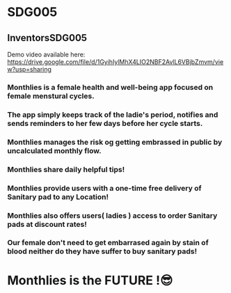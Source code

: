 # SDG005
## InventorsSDG005
Demo video available here: https://drive.google.com/file/d/1GyihIylMhX4LIO2NBF2AvlL6VBjbZmvm/view?usp=sharing

### Monthlies is a female health and well-being app focused on female menstural cycles.
### The app simply keeps track of the ladie's period, notifies and sends reminders to her few days before her cycle starts.

### Monthlies manages the risk og getting embrassed in public by uncalculated monthly flow.

### Monthlies share daily helpful tips!

### Monthlies provide users with a one-time free delivery of Sanitary pad to any Location!

### Monthlies also offers users( ladies ) access to order Sanitary pads at discount rates!

### Our female don't need to get embarrased again by stain of blood neither do they have suffer to buy sanitary pads! 

# Monthlies is the FUTURE !😎
